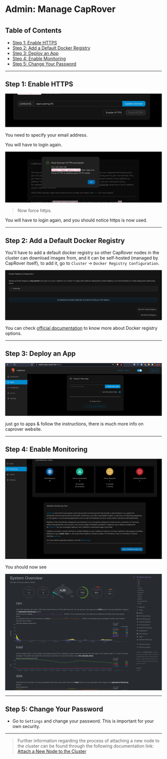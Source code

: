 <h1> Admin: Manage CapRover <h1>

<h2> Table of Contents </h2>

- [Step 1: Enable HTTPS](#step-1-enable-https)
- [Step 2: Add a Default Docker Registry](#step-2-add-a-default-docker-registry)
- [Step 3: Deploy an App](#step-3-deploy-an-app)
- [Step 4: Enable Monitoring](#step-4-enable-monitoring)
- [Step 5: Change Your Password](#step-5-change-your-password)

***

## Step 1: Enable HTTPS

![ ](./img/enable_https_caprover.png)

You need to specify your email address.

You will have to login again.

![ ](./img/caprover_https_activated.png)

> Now force https.

You will have to login again, and you should notice https is now used.
***
## Step 2: Add a Default Docker Registry

You'll have to add a default docker registry so other CapRover nodes in the cluster can download images from, and it can be self-hosted (managed by CapRover itself), to add it, go to `Cluster` -> `Docker Registry Configuration`.

![ ](./img/caprover_docker_registry.png)

You can check [official documentation](https://caprover.com/docs/app-scaling-and-cluster.html#setup-docker-registry) to know more about Docker registry options.
***
## Step 3: Deploy an App

![ ](./img/deploy_app_caprover1.png)

just go to apps & follow the instructions, there is much more info on caprover website.
***
## Step 4: Enable Monitoring

![ ](./img/caprover_monitoring_start_.png)

You should now see

![ ](./img/caprover_monitoring_2_.png)
***
## Step 5: Change Your Password

- Go to `Settings` and change your password. This is important for your own security.

***
> Further information regarding the process of attaching a new node to the cluster can be found through the following documentation link: [Attach a New Node to the Cluster](./caprover_worker.md/#step-2-attach-a-new-node-to-the-cluster)